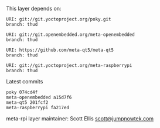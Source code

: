 This layer depends on:

    URI: git://git.yoctoproject.org/poky.git
    branch: thud

    URI: git://git.openembedded.org/meta-openembedded
    branch: thud

    URI: https://github.com/meta-qt5/meta-qt5
    branch: thud

    URI: git://git.yoctoproject.org/meta-raspberrypi
    branch: thud

Latest commits

    poky 074cd4f
    meta-openembedded a15d7f6
    meta-qt5 201fcf2
    meta-raspberrypi fa217ed

meta-rpi layer maintainer: Scott Ellis <scott@jumpnowtek.com>
